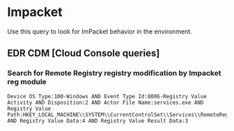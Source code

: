# Impacket

Use this query to look for ImPacket behavior in the environment.

## EDR CDM [Cloud Console queries]

### Search for Remote Registry registry modification by Impacket reg module

```
Device OS Type:100-Windows AND Event Type Id:8006-Registry Value Activity AND Disposition:2 AND Actor File Name:services.exe AND Registry Value Path:HKEY_LOCAL_MACHINE\\SYSTEM\\CurrentControlSet\\Services\\RemoteRegistry\\ AND Registry Value Data:4 AND Registry Value Result Data:3
```

